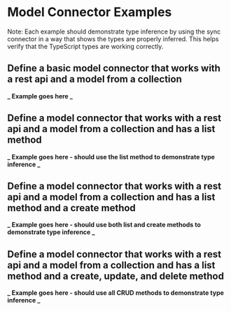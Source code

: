 # Model Connector Examples

Note: Each example should demonstrate type inference by using the sync connector in a way that shows the types are properly inferred. This helps verify that the TypeScript types are working correctly.

## Define a basic model connector that works with a rest api and a model from a collection

**_ Example goes here _**

## Define a model connector that works with a rest api and a model from a collection and has a list method

**_ Example goes here - should use the list method to demonstrate type inference _**

## Define a model connector that works with a rest api and a model from a collection and has a list method and a create method

**_ Example goes here - should use both list and create methods to demonstrate type inference _**

## Define a model connector that works with a rest api and a model from a collection and has a list method and a create, update, and delete method

**_ Example goes here - should use all CRUD methods to demonstrate type inference _**
